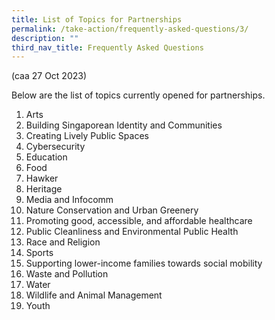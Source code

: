 ```yaml
---
title: List of Topics for Partnerships
permalink: /take-action/frequently-asked-questions/3/
description: ""
third_nav_title: Frequently Asked Questions
---
```

(caa 27 Oct 2023) 

Below are the list of topics currently opened for partnerships. 

1. Arts
2. Building Singaporean Identity and Communities
3. Creating Lively Public Spaces
4. Cybersecurity
5. Education
6. Food
7. Hawker
8. Heritage
9. Media and Infocomm
10. Nature Conservation and Urban Greenery
11. Promoting good, accessible, and affordable healthcare
12. Public Cleanliness and Environmental Public Health
13. Race and Religion
14. Sports
15. Supporting lower-income families towards social mobility
16. Waste and Pollution
17. Water
18. Wildlife and Animal Management
19. Youth